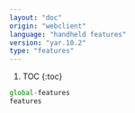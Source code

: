 ```yaml
---
layout: "doc"
origin: "webclient"
language: "handheld features"
version: "yar.10.2"
type: "features"
---
```


1. TOC
{:toc}

```js
global-features
features
```
